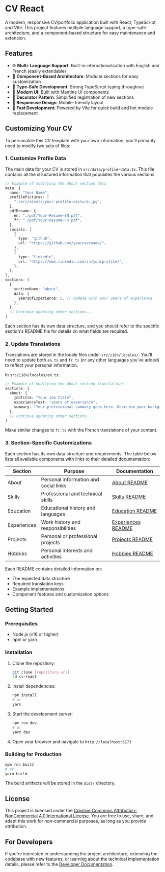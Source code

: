 # CV React

A modern, responsive CV/portfolio application built with React, TypeScript, and Vite. This project features multiple language support, a type-safe architecture, and a component-based structure for easy maintenance and extension.

## Features

- 🌐 **Multi-Language Support**: Built-in internationalization with English and French (easily extendable)
- 🧩 **Component-Based Architecture**: Modular sections for easy customization
- 📝 **Type-Safe Development**: Strong TypeScript typing throughout
- 🎨 **Modern UI**: Built with Mantine UI components
- 🧰 **Decorator Pattern**: Simplified registration of new sections
- 📱 **Responsive Design**: Mobile-friendly layout
- 🚀 **Fast Development**: Powered by Vite for quick build and hot module replacement

## Customizing Your CV

To personalize this CV template with your own information, you'll primarily need to modify two sets of files:

### 1. Customize Profile Data

The main data for your CV is stored in `src/data/profile-data.ts`. This file contains all the structured information that populates the various sections.

```typescript
// Example of modifying the About section data
meta: {
  name: "Your Name",
  profilePictures: [
    "./src/assets/your-profile-picture.jpg",
  ],
  pdfResume: {
    en: "./pdf/Your-Resume-EN.pdf",
    fr: "./pdf/Your-Resume-FR.pdf",
  },
  socials: [
    {
      type: "github",
      url: "https://github.com/yourusername/",
    },
    {
      type: "linkedin",
      url: "https://www.linkedin.com/in/yourprofile/",
    },
  ],
},
sections: [
  {
    sectionName: "about",
    data: {
      yearsOfExperience: 5, // Update with your years of experience
    },
  },
  // Continue updating other sections...
]
```

Each section has its own data structure, and you should refer to the specific section's README file for details on what fields are required.

### 2. Update Translations

Translations are stored in the locale files under `src/i18n/locales/`. You'll need to update both `en.ts` and `fr.ts` (or any other languages you've added) to reflect your personal information.

In `src/i18n/locales/en.ts`:

```typescript
// Example of modifying the About section translations
sections: {
  about: {
    jobTitle: "Your Job Title",
    experienceText: "years of experience",
    summary: "Your professional summary goes here. Describe your background, expertise, and career goals...",
  },
  // Continue updating other sections...
}
```

Make similar changes to `fr.ts` with the French translations of your content.

### 3. Section-Specific Customizations

Each section has its own data structure and requirements. The table below lists all available components with links to their detailed documentation:

| Section      | Purpose                                  | Documentation                                  |
|--------------|------------------------------------------|-----------------------------------------------|
| About        | Personal information and social links    | [About README](src/components/sections/About/README.md) |
| Skills       | Professional and technical skills        | [Skills README](src/components/sections/Skills/README.md) |
| Education    | Educational history and languages        | [Education README](src/components/sections/Education/README.md) |
| Experiences  | Work history and responsibilities        | [Experiences README](src/components/sections/Experiences/README.md) |
| Projects     | Personal or professional projects        | [Projects README](src/components/sections/Projects/README.md) |
| Hobbies      | Personal interests and activities        | [Hobbies README](src/components/sections/Hobbies/README.md) |

Each README contains detailed information on:
- The expected data structure
- Required translation keys
- Example implementations
- Component features and customization options

## Getting Started

### Prerequisites

- Node.js (v16 or higher)
- npm or yarn

### Installation

1. Clone the repository:
   ```bash
   git clone [repository-url]
   cd cv-react
   ```

2. Install dependencies:
   ```bash
   npm install
   # or
   yarn
   ```

3. Start the development server:
   ```bash
   npm run dev
   # or
   yarn dev
   ```

4. Open your browser and navigate to `http://localhost:5173`

### Building for Production

```bash
npm run build
# or
yarn build
```

The build artifacts will be stored in the `dist/` directory.

## License

This project is licensed under the [Creative Commons Attribution-NonCommercial 4.0 International License](LICENSE.md).
You are free to use, share, and adapt this work for non-commercial purposes, as long as you provide attribution.

## For Developers

If you're interested in understanding the project architecture, extending the codebase with new features, or learning about the technical implementation details, please refer to the [Developer Documentation](DEVELOPER.md).
